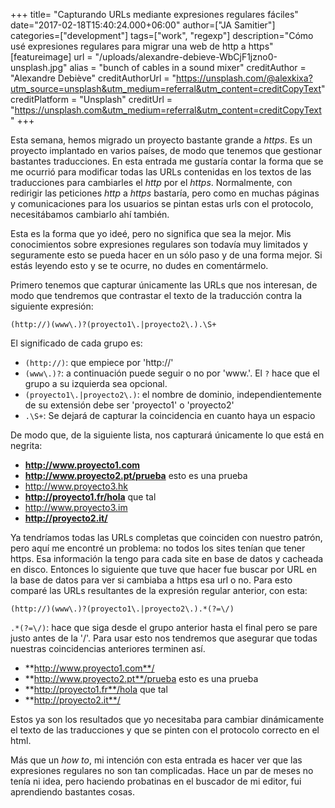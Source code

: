 +++
title= "Capturando URLs mediante expresiones regulares fáciles"
date="2017-02-18T15:40:24.000+06:00"
author=["JA Samitier"]
categories=["development"]
tags=["work", "regexp"]
description="Cómo usé expresiones regulares para migrar una web de http a https"
[featureimage]
    url = "/uploads/alexandre-debieve-WbCjF1jzno0-unsplash.jpg"
    alias = "bunch of cables in a sound mixer"
    creditAuthor = "Alexandre Debiève"
    creditAuthorUrl = "https://unsplash.com/@alexkixa?utm_source=unsplash&utm_medium=referral&utm_content=creditCopyText"
    creditPlatform = "Unsplash"
    creditUrl = "https://unsplash.com&utm_medium=referral&utm_content=creditCopyText"
+++

Esta semana, hemos migrado un proyecto bastante grande a _https_. Es un proyecto implantado en varios países, de modo que tenemos que gestionar bastantes traducciones. En esta entrada me gustaría contar la forma que se me ocurrió para modificar todas las URLs contenidas en los textos de las traducciones para cambiarles el _http_ por el _https_. Normalmente, con redirigir las peticiones _http_ a _https_ bastaría, pero como en muchas páginas y comunicaciones para los usuarios se pintan estas urls con el protocolo, necesitábamos cambiarlo ahí también.

Esta es la forma que yo ideé, pero no significa que sea la mejor. Mis conocimientos sobre expresiones regulares son todavía muy limitados y seguramente esto se pueda hacer en un sólo paso y de una forma mejor. Si estás leyendo esto y se te ocurre, no dudes en comentármelo.

Primero tenemos que capturar únicamente las URLs que nos interesan, de modo que tendremos que contrastar el texto de la traducción contra la siguiente expresión:

`(http://)(www\.)?(proyecto1\.|proyecto2\.).\S+`

El significado de cada grupo es:

- `(http://)`: que empiece por 'http://'
- `(www\.)?`: a continuación puede seguir o no por 'www.'. El `?` hace que el grupo a su izquierda sea opcional.
- `(proyecto1\.|proyecto2\.)`: el nombre de dominio, independientemente de su extensión debe ser 'proyecto1' o 'proyecto2'
- `.\S+`: Se dejará de capturar la coincidencia en cuanto haya un espacio

De modo que, de la siguiente lista, nos capturará únicamente lo que está en negrita:

- **http://www.proyecto1.com**
- **http://www.proyecto2.pt/prueba** esto es una prueba
- http://www.proyecto3.hk
- **http://proyecto1.fr/hola** que tal
- http://www.proyecto3.im
- **http://proyecto2.it/**

Ya tendríamos todas las URLs completas que coinciden con nuestro patrón, pero aquí me encontré un problema: no todos los sites tenían que tener https. Esa información la tengo para cada site en base de datos y cacheada en disco. Entonces lo siguiente que tuve que hacer fue buscar por URL en la base de datos para ver si cambiaba a https esa url o no. Para esto comparé las URLs resultantes de la expresión regular anterior, con esta:

`(http://)(www\.)?(proyecto1\.|proyecto2\.).*(?=\/)`

`.*(?=\/)`: hace que siga desde el grupo anterior hasta el final pero se pare justo antes de la '/'. Para usar esto nos tendremos que asegurar que todas nuestras coincidencias anteriores terminen así.

- **http://www.proyecto1.com**/
- **http://www.proyecto2.pt**/prueba esto es una prueba
- **http://proyecto1.fr**/hola que tal
- **http://proyecto2.it**/

Estos ya son los resultados que yo necesitaba para cambiar dinámicamente el texto de las traducciones y que se pinten con el protocolo correcto en el html.

Más que un _how to_, mi intención con esta entrada es hacer ver que las expresiones regulares no son tan complicadas. Hace un par de meses no tenía ni idea, pero haciendo probatinas en el buscador de mi editor, fui aprendiendo bastantes cosas.
